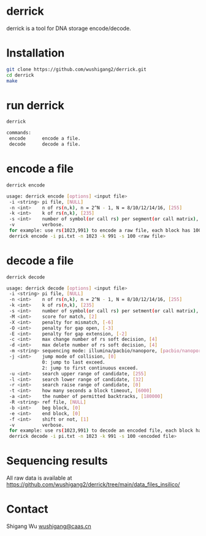 # derrick
derrick is a tool for DNA storage encode/decode.

# Installation
```sh
git clone https://github.com/wushigang2/derrick.git
cd derrick
make
```

# run derrick
```sh
derrick
```
```sh
commands:
 encode      encode a file.
 decode      decode a file.
```

# encode a file
```sh
derrick encode
```
```sh
usage: derrick encode [options] <input file>
 -i <string> pi file, [NULL]
 -n <int>    n of rs(n,k), n = 2^N - 1, N = 8/10/12/14/16, [255]
 -k <int>    k of rs(n,k), [235]
 -s <int>    number of symbol(or call rs) per segment(or call matrix), [62]
 -v          verbose.
 for example: use rs(1023,991) to encode a raw file, each block has 100 rs.
 derrick encode -i pi.txt -n 1023 -k 991 -s 100 <raw file>
```

# decode a file
```sh
derrick decode
```
```sh
usage: derrick decode [options] <input file>
 -i <string> pi file, [NULL]
 -n <int>    n of rs(n,k), n = 2^N - 1, N = 8/10/12/14/16, [255]
 -k <int>    k of rs(n,k), [235]
 -s <int>    number of symbol(or call rs) per setment(or call matrix), [62]
 -M <int>    score for match, [2]
 -X <int>    penalty for mismatch, [-6]
 -O <int>    penalty for gap open, [-3]
 -E <int>    penalty for gap extension, [-2]
 -c <int>    max change number of rs soft decision, [4]
 -d <int>    max delete number of rs soft decision, [4]
 -m <string> sequencing mode: illumina/pacbio/nanopore, [pacbio/nanopore]
 -j <int>    jump mode of collision, [0]
             0: jump to last exceed.
             2: jump to first continuous exceed.
 -u <int>    search upper range of candidate, [255]
 -l <int>    search lower range of candidate, [32]
 -r <int>    search raise range of candidate, [0]
 -t <int>    how many seconds a block timeout, [6000]
 -a <int>    the number of permitted backtracks, [180000]
 -R <string> ref file, [NULL]
 -b <int>    beg block, [0]
 -e <int>    end block, [0]
 -f <int>    shift or not, [1]
 -v          verbose.
 for example: use rs(1023,991) to decode an encoded file, each block has 100 rs.
 derrick decode -i pi.txt -n 1023 -k 991 -s 100 <encoded file>
```
# Sequencing results
All  raw data is available at https://github.com/wushigang2/derrick/tree/main/data_files_insilico/

# Contact
Shigang Wu wushigang@caas.cn
